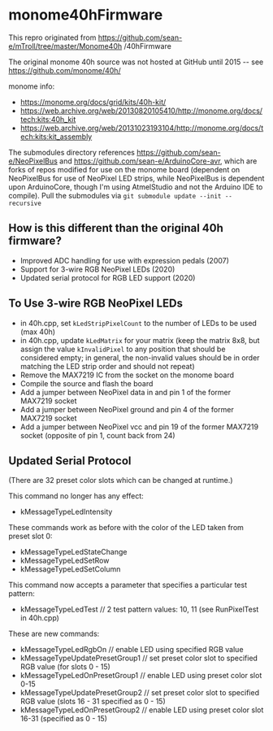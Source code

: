 # monome40hFirmware
This repro originated from https://github.com/sean-e/mTroll/tree/master/Monome40h /40hFirmware

The original monome 40h source was not hosted at GitHub until 2015 -- see https://github.com/monome/40h/ 

monome info: 
- https://monome.org/docs/grid/kits/40h-kit/
- https://web.archive.org/web/20130820105410/http://monome.org/docs/tech:kits:40h_kit 
- https://web.archive.org/web/20131023193104/http://monome.org/docs/tech:kits:kit_assembly

The submodules directory references https://github.com/sean-e/NeoPixelBus and https://github.com/sean-e/ArduinoCore-avr, which are forks of repos modified for use on the monome board (dependent on NeoPixelBus for use of NeoPixel LED strips, while NeoPixelBus is dependent upon ArduinoCore, though I'm using AtmelStudio and not the Arduino IDE to compile).  Pull the submodules via `git submodule update --init --recursive`

## How is this different than the original 40h firmware?
- Improved ADC handling for use with expression pedals (2007)
- Support for 3-wire RGB NeoPixel LEDs (2020)
- Updated serial protocol for RGB LED support (2020)

## To Use 3-wire RGB NeoPixel LEDs
- in 40h.cpp, set `kLedStripPixelCount` to the number of LEDs to be used (max 40h)
- in 40h.cpp, update `kLedMatrix` for your matrix (keep the matrix 8x8, but assign the value `kInvalidPixel` to any position that should be considered empty; in general, the non-invalid values should be in order matching the LED strip order and should not repeat)
- Remove the MAX7219 IC from the socket on the monome board
- Compile the source and flash the board
- Add a jumper between NeoPixel data in and pin 1 of the former MAX7219 socket
- Add a jumper between NeoPixel ground and pin 4 of the former MAX7219 socket
- Add a jumper between NeoPixel vcc and pin 19 of the former MAX7219 socket (opposite of pin 1, count back from 24)

## Updated Serial Protocol
(There are 32 preset color slots which can be changed at runtime.)

This command no longer has any effect:
- kMessageTypeLedIntensity

These commands work as before with the color of the LED taken from preset slot 0:
- kMessageTypeLedStateChange
- kMessageTypeLedSetRow
- kMessageTypeLedSetColumn

This command now accepts a parameter that specifies a particular test pattern:
- kMessageTypeLedTest                      // 2 test pattern values: 10, 11 (see RunPixelTest in 40h.cpp)

These are new commands:
- kMessageTypeLedRgbOn                     // enable LED using specified RGB value
- kMessageTypeUpdatePresetGroup1           // set preset color slot to specified RGB value (for slots 0 - 15)
- kMessageTypeLedOnPresetGroup1            // enable LED using preset color slot 0-15
- kMessageTypeUpdatePresetGroup2           // set preset color slot to specified RGB value (slots 16 - 31 specified as 0 - 15)
- kMessageTypeLedOnPresetGroup2            // enable LED using preset color slot 16-31 (specified as 0 - 15)
